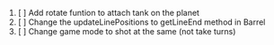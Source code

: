 1. [ ] Add rotate funtion to attach tank on the planet
2. [ ] Change the updateLinePositions to getLineEnd method in Barrel
3. [ ] Change game mode to shot at the same  (not take turns)